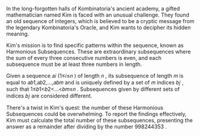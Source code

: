 In the long-forgotten halls of Kombinatoria's ancient academy, a gifted mathematician named Kim is faced with an unusual
challenge. They found an old sequence of integers, which is believed to be a cryptic message from the legendary
Kombinatoria's Oracle, and Kim wants to decipher its hidden meaning.

Kim's mission is to find specific patterns within the sequence, known as Harmonious Subsequences. These are
extraordinary subsequences where the sum of every three consecutive numbers is even, and each subsequence must be at
least three numbers in length.

Given a sequence 𝑎𝑖
(1≤𝑖≤𝑛
) of length 𝑛
, its subsequence of length 𝑚
is equal to 𝑎𝑏1,𝑎𝑏2,…,𝑎𝑏𝑚
and is uniquely defined by a set of 𝑚
indices 𝑏𝑗
, such that 1≤𝑏1<𝑏2<…<𝑏𝑚≤𝑛
. Subsequences given by different sets of indices 𝑏𝑗
are considered different.

There's a twist in Kim's quest: the number of these Harmonious Subsequences could be overwhelming. To report the
findings effectively, Kim must calculate the total number of these subsequences, presenting the answer as a remainder
after dividing by the number 998244353
.